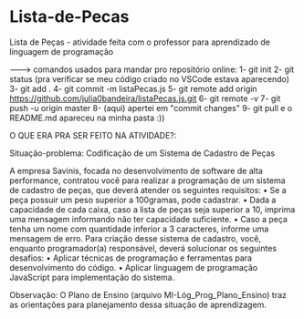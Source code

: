 # Lista-de-Pecas

Lista de Peças - atividade feita com o professor para aprendizado de linguagem de programação

---> comandos usados para mandar pro repositório online:
1- git init
2- git status (pra verificar se meu código criado no VSCode estava aparecendo)
3- git add .
4- git commit -m  listaPecas.js
5- git remote add origin https://github.com/julia0bandeira/listaPecas.js.git
6- git remote -v
7- git push -u origin master
8- (aqui) apertei em "commit changes"
9- git pull
e o README.md apareceu na minha pasta :))

O QUE ERA PRA SER FEITO NA ATIVIDADE?:

Situação-problema: Codificação de um Sistema de Cadastro de Peças 

A empresa Savinis, focada no desenvolvimento de software de alta performance, contratou você para realizar a programação de um sistema de cadastro de peças, que deverá atender os seguintes requisitos: 
•	Se a peça possuir um peso superior a 100gramas, pode cadastrar.
•	Dada a capacidade de cada caixa, caso a lista de peças seja superior a 10, imprima uma mensagem informando não ter capacidade suficiente.
•	Caso a peça tenha um nome com quantidade inferior a 3 caracteres, informe uma mensagem de erro.
Para criação desse sistema de cadastro, você, enquanto programador(a) responsável, deverá solucionar os seguintes desafios:
•	Aplicar técnicas de programação e ferramentas para desenvolvimento do código.
•	Aplicar linguagem de programação JavaScript para implementação do sistema.

Observação: O Plano de Ensino (arquivo MI-Lóg_Prog_Plano_Ensino) traz as orientações para planejamento dessa situação de aprendizagem.
